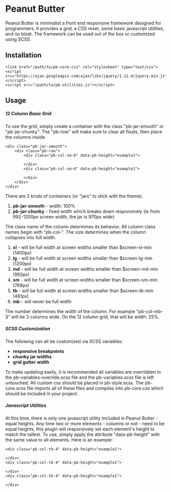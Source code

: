 # Peanut Butter
Peanut Butter is minimalist a front end responsive framework designed for programmers. It provides a grid, a CSS reset,  some basic javascript utilities, and no bloat. The framework can be used out of the box or customized using SCSS.

## Installation
    <link href="/path/to/pb-core.css" rel="stylesheet" type="text/css">
    <script src="https://ajax.googleapis.com/ajax/libs/jquery/1.12.4/jquery.min.js"></script>
    <script src="/path/to/pb-utilities.js"></script>

## Usage
##### 12 Column Basic Grid
To use the grid, simply create a container with the class "pb-jar-smooth" or "pb-jar-chunky". The "pb-row" will make sure to clear all floats, then place the columns inside.

    <div class="pb-jar-smooth">
        <div class="pb-row">
            <div class="pb-col-sm-6" data-pb-height="example1">

            </div>
            <div class="pb-col-sm-6" data-pb-height="example1">

            </div>
        </div>
    </div>

There are 2 kinds of containers (or "jars" to stick with the theme).

1. **pb-jar-smooth** - width: 100%
2. **pb-jar-chunky** - fixed width which breaks down responsively (ie from 992-1200px screen width, the jar is 970px wide)

The class name of the column determines its behavior. All column class names begin with "pb-col-". The size determines when the column collapses into full width.

1. **xl** - will be full width at screen widths smaller than $screen-xl-min (1400px)
2. **lg** - will be full width at screen widths smaller than $screen-lg-min (1200px)
3. **md** - will be full width at screen widths smaller than $screen-md-min (992px)
4. **sm** - will be full width at screen widths smaller than $screen-sm-min (768px)
5. **tb** - will be full width at screen widths smaller than $screen-tb-min (481px)
6. **mb** - will never be full width

The number determines the width of the column. For example "pb-col-mb-3" will be 3 columns wide. On the 12 column grid, that will be width: 25%.

##### SCSS Customization
The following can all be customized via SCSS variables:

- **responsive breakpoints**
- **chunky jar widths**
- **grid gutter width**

To make updating easily, it is recommended all variables are overridden in the pb-variables-override.scss file and the pb-variables.scss file is left untouched. All custom css should be placed in pb-style.scss. The pb-core.scss file imports all of these files and compiles into pb-core.css which should be included in your project.

##### Javascript Utilities
At this time, there is only one javascript utility included in Peanut Butter - equal heights. Any time two or more elements - columns or not - need to be equal heights, this plugin will responsively set each element's height to match the tallest. To use, simply apply the attribute "data-pb-height" with the same value to all elements. Here is an example:

    <div class="pb-col-tb-4" data-pb-height="example1">
        
    </div>
    <div class="pb-col-tb-4" data-pb-height="example1">
        
    </div>
    <div class="pb-col-tb-4" data-pb-height="example1">
        
    </div>
